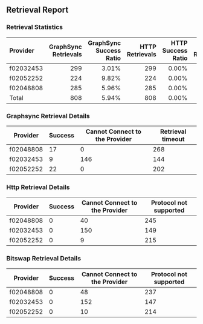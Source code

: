 ## Retrieval Report
### Retrieval Statistics
| Provider  | GraphSync Retrievals | GraphSync Success Ratio | HTTP Retrievals | HTTP Success Ratio | Bitswap Retrievals | Bitswap Success Ratio |
| :-------- | -------------------: | ----------------------: | --------------: | -----------------: | -----------------: | --------------------: |
| f02032453 |                  299 |                   3.01% |             299 |              0.00% |                299 |                 0.00% |
| f02052252 |                  224 |                   9.82% |             224 |              0.00% |                224 |                 0.00% |
| f02048808 |                  285 |                   5.96% |             285 |              0.00% |                285 |                 0.00% |
| Total     |                  808 |                   5.94% |             808 |              0.00% |                808 |                 0.00% |

### Graphsync Retrieval Details
| Provider  | Success | Cannot Connect to the Provider | Retrieval timeout |
| --------- | ------- | ------------------------------ | ----------------- |
| f02048808 | 17      | 0                              | 268               |
| f02032453 | 9       | 146                            | 144               |
| f02052252 | 22      | 0                              | 202               |

### Http Retrieval Details
| Provider  | Success | Cannot Connect to the Provider | Protocol not supported |
| --------- | ------- | ------------------------------ | ---------------------- |
| f02048808 | 0       | 40                             | 245                    |
| f02032453 | 0       | 150                            | 149                    |
| f02052252 | 0       | 9                              | 215                    |

### Bitswap Retrieval Details
| Provider  | Success | Cannot Connect to the Provider | Protocol not supported |
| --------- | ------- | ------------------------------ | ---------------------- |
| f02048808 | 0       | 48                             | 237                    |
| f02032453 | 0       | 152                            | 147                    |
| f02052252 | 0       | 10                             | 214                    |
